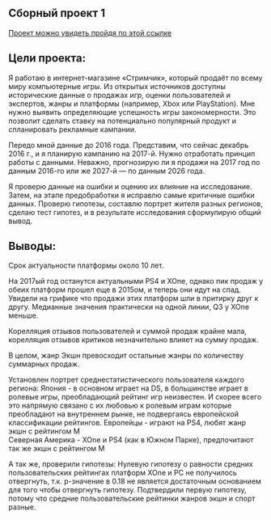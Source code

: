 ## Сборный проект 1
[Проект можно увидеть пройдя по этой ссылке](https://github.com/KittyCorpsegrinder/Yandex_Practicum/blob/main/prefabricated_project1/prefabricated_project1.ipynb)

## Цели проекта:
Я работаю в интернет-магазине «Стримчик», который продаёт по всему миру компьютерные игры. Из открытых источников доступны исторические данные о продажах игр, оценки пользователей и экспертов, жанры и платформы (например, Xbox или PlayStation). Мне нужно выявить определяющие успешность игры закономерности. Это позволит сделать ставку на потенциально популярный продукт и спланировать рекламные кампании.

Передо мной данные до 2016 года. Представим, что сейчас декабрь 2016 г., и я планирую кампанию на 2017-й. Нужно отработать принцип работы с данными. Неважно, прогнозирую ли я продажи на 2017 год по данным 2016-го или же 2027-й — по данным 2026 года.

Я проверю данные на ошибки и оцению их влияние на исследование. Затем, на этапе предобработки я исправлю самые критичные ошибки данных. Проверю гипотезы, составлю портрет жителя разных регионов, сделаю тест гипотез, и в результате исследования сформулирую общий вывод.

## Выводы:
 Срок актуальности платформы около 10 лет.
 
 На 2017ый год останутся актуальными PS4 и XOne, однако пик продаж у обеих платформ прошел еще в 2015ом, и теперь они идут на спад. Увидели на грифике что продажи этих платформ шли в притирку друг к другу. Медианные значения практически на одной линии, Q3 у XOne меньше.  
 
 Корелляция отзывов пользователей и суммой продаж крайне мала, корелляция отзывов критиков незначительно влияет на сумму продаж.
 
 В целом, жанр Экшн превосходит остальные жанры по количеству суммарных продаж.
 
 Установлен портрет среднестатистического пользователя каждого региона:
        Япония - в основном играет на DS, в большинстве играет в ролевые игры, преобладающий рейтинг игр неизвестен. И скорее всего это напрямую связано с их любовью к ролевым играм которые преобладают на внутреннем рынке, не подвергаясь европейской классификации рейтингов. 
        Европейцы - играют на PS4, любят жанр экшн с рейтингом М  
        Северная Америка - XOne и PS4 (как в Южном Парке), предпочитают так же экшн с рейтингом М
         
 А так же, проверили гипотезы:
         Нулевую гипотезу о равности средних пользовательских рейтингах платформ XOne и PC не получилось отвергнуть, 
         т.к. p-значение в 0.18 не является достаточным основанием для того чтобы отвергнуть гипотезу.
         Подтвердили первую гипотезу, потому что средние пользовательские рейтинки жанров экшн и спорт разные.
